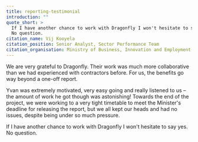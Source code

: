 ```yaml
---
title: reporting-testimonial
introduction: ""
quote_short: >
  If I have another chance to work with Dragonfly I won't hesitate to say yes.
  No question.
citation_name: Vij Kooyela
citation_position: Senior Analyst, Sector Performance Team
citation_organisation: Ministry of Business, Innovation and Employment
---
```


We are very grateful to Dragonfly. Their work was much more collaborative
than we had experienced with contractors before. For us, the benefits go
way beyond a one-off report.

Yvan was extremely motivated, very easy going and really listened to us –
the amount of work he got though was astonishing! Towards the end of the
project, we were working to a very tight timetable to meet the Minister's
deadline for releasing the report, but we all kept our heads and had no issues,
despite being under so much pressure.

If I have another chance to work with Dragonfly I won't hesitate to say yes.
No question.
